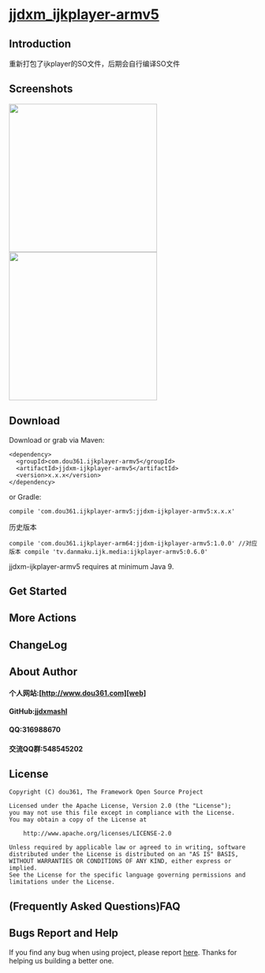 # [jjdxm_ijkplayer-armv5][project] #

## Introduction ##
重新打包了ijkplayer的SO文件，后期会自行编译SO文件

## Screenshots ##

<img src="https://raw.githubusercontent.com/jjdxmashl/jjdxm_ijkplayer-armv5/master/screenshots/icon01.png" width="300"> 
<img src="https://raw.githubusercontent.com/jjdxmashl/jjdxm_ijkplayer-armv5/master/screenshots/icon02.png" width="300"> 

## Download ##



Download or grab via Maven:

	<dependency>
	  <groupId>com.dou361.ijkplayer-armv5</groupId>
	  <artifactId>jjdxm-ijkplayer-armv5</artifactId>
	  <version>x.x.x</version>
	</dependency>

or Gradle:

	compile 'com.dou361.ijkplayer-armv5:jjdxm-ijkplayer-armv5:x.x.x'

历史版本

	compile 'com.dou361.ijkplayer-arm64:jjdxm-ijkplayer-armv5:1.0.0' //对应版本 compile 'tv.danmaku.ijk.media:ijkplayer-armv5:0.6.0'


jjdxm-ijkplayer-armv5 requires at minimum Java 9.

## Get Started ##
## More Actions ##

## ChangeLog ##

## About Author ##

#### 个人网站:[http://www.dou361.com][web] ####
#### GitHub:[jjdxmashl][github] ####
#### QQ:316988670 ####
#### 交流QQ群:548545202 ####


## License ##

    Copyright (C) dou361, The Framework Open Source Project
    
    Licensed under the Apache License, Version 2.0 (the "License");
    you may not use this file except in compliance with the License.
    You may obtain a copy of the License at
    
     	http://www.apache.org/licenses/LICENSE-2.0
    
    Unless required by applicable law or agreed to in writing, software
    distributed under the License is distributed on an "AS IS" BASIS,
    WITHOUT WARRANTIES OR CONDITIONS OF ANY KIND, either express or implied.
    See the License for the specific language governing permissions and
    limitations under the License.

## (Frequently Asked Questions)FAQ ##
## Bugs Report and Help ##

If you find any bug when using project, please report [here][issues]. Thanks for helping us building a better one.



[web]:http://www.dou361.com
[github]:https://github.com/jjdxmashl/
[project]:https://github.com/jjdxmashl/jjdxm_ijkplayer-armv5/
[issues]:https://github.com/jjdxmashl/jjdxm_ijkplayer-armv5/issues/new
[downapk]:https://raw.githubusercontent.com/jjdxmashl/jjdxm_ijkplayer-armv5/master/apk/app-debug.apk
[lastaar]:https://raw.githubusercontent.com/jjdxmashl/jjdxm_ijkplayer-armv5/master/release/jjdxm-ijkplayer-armv5-1.0.0.aar
[lastjar]:https://raw.githubusercontent.com/jjdxmashl/jjdxm_ijkplayer-armv5/master/release/jjdxm-ijkplayer-armv5-1.0.0.jar
[icon01]:https://raw.githubusercontent.com/jjdxmashl/jjdxm_ijkplayer-armv5/master/screenshots/icon01.png
[icon02]:https://raw.githubusercontent.com/jjdxmashl/jjdxm_ijkplayer-armv5/master/screenshots/icon02.png
